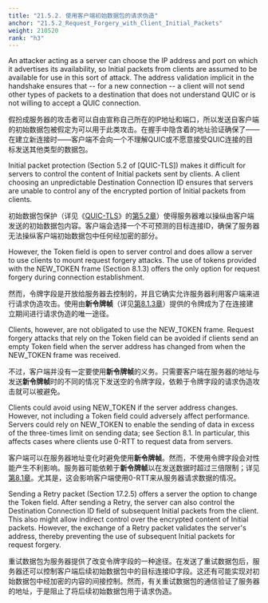 ```yaml
---
title: "21.5.2. 使用客户端初始数据包的请求伪造"
anchor: "21.5.2_Request_Forgery_with_Client_Initial_Packets"
weight: 210520
rank: "h3"
---
```


An attacker acting as a server can choose the IP address and port on which it advertises its availability, so Initial packets from clients are assumed to be available for use in this sort of attack. The address validation implicit in the handshake ensures that -- for a new connection -- a client will not send other types of packets to a destination that does not understand QUIC or is not willing to accept a QUIC connection.

假扮成服务器的攻击者可以自由宣称自己所在的IP地址和端口，所以发送自客户端的初始数据包被假定为可以用于此类攻击。在握手中隐含着的地址验证确保了——在建立新连接时——客户端不会向一个不理解QUIC或不愿意接受QUIC连接的目标发送其他类型的数据包。

Initial packet protection (Section 5.2 of [QUIC-TLS]) makes it difficult for servers to control the content of Initial packets sent by clients. A client choosing an unpredictable Destination Connection ID ensures that servers are unable to control any of the encrypted portion of Initial packets from clients.

初始数据包保护（详见《[QUIC-TLS]()》的[第5.2章]()）使得服务器难以操纵由客户端发送的初始数据包内容。客户端会选择一个不可预测的目标连接ID，确保了服务器无法操纵客户端初始数据包中任何经加密的部分。

However, the Token field is open to server control and does allow a server to use clients to mount request forgery attacks. The use of tokens provided with the NEW_TOKEN frame (Section 8.1.3) offers the only option for request forgery during connection establishment.

然而，令牌字段是开放给服务器去控制的，并且它确实允许服务器利用客户端来进行请求伪造攻击。使用由**新令牌帧**（详见[第8.1.3章]()）提供的令牌成为了在连接建立期间进行请求伪造的唯一途径。

Clients, however, are not obligated to use the NEW_TOKEN frame. Request forgery attacks that rely on the Token field can be avoided if clients send an empty Token field when the server address has changed from when the NEW_TOKEN frame was received.

不过，客户端并没有一定要使用**新令牌帧**的义务。只需要客户端在服务器的地址与发送**新令牌帧**时的不同的情况下发送空的令牌字段，依赖于令牌字段的请求伪造攻击就可以被避免。

Clients could avoid using NEW_TOKEN if the server address changes. However, not including a Token field could adversely affect performance. Servers could rely on NEW_TOKEN to enable the sending of data in excess of the three-times limit on sending data; see Section 8.1. In particular, this affects cases where clients use 0-RTT to request data from servers.

客户端可以在服务器地址变化时避免使用**新令牌帧**。然而，不使用令牌字段会对性能产生不利影响。服务器可能依赖于**新令牌帧**以在发送数据时超过三倍限制；详见[第8.1章]()。尤其是，这会影响客户端使用0-RTT来从服务器请求数据的情况。

Sending a Retry packet (Section 17.2.5) offers a server the option to change the Token field. After sending a Retry, the server can also control the Destination Connection ID field of subsequent Initial packets from the client. This also might allow indirect control over the encrypted content of Initial packets. However, the exchange of a Retry packet validates the server's address, thereby preventing the use of subsequent Initial packets for request forgery.

重试数据包为服务器提供了改变令牌字段的一种途径。在发送了重试数据包后，服务器还可以控制客户端后续初始数据包中的目标连接ID字段。这还有可能实现对初始数据包中经加密的内容的间接控制。然而，有关重试数据包的通信验证了服务器的地址，于是阻止了将后续初始数据包用于请求伪造。
